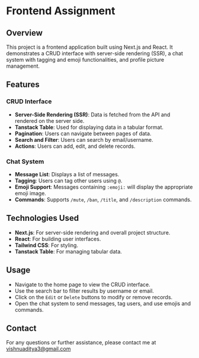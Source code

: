 
# Frontend Assignment

## Overview

This project is a frontend application built using Next.js and React. It demonstrates a CRUD interface with server-side rendering (SSR), a chat system with tagging and emoji functionalities, and profile picture management.

## Features

### CRUD Interface
- **Server-Side Rendering (SSR)**: Data is fetched from the API and rendered on the server side.
- **Tanstack Table**: Used for displaying data in a tabular format.
- **Pagination**: Users can navigate between pages of data.
- **Search and Filter**: Users can search by email/username.
- **Actions**: Users can add, edit, and delete records.

### Chat System
- **Message List**: Displays a list of messages.
- **Tagging**: Users can tag other users using `@`.
- **Emoji Support**: Messages containing `:emoji:` will display the appropriate emoji image.
- **Commands**: Supports `/mute`, `/ban`, `/title`, and `/description` commands.

## Technologies Used
- **Next.js**: For server-side rendering and overall project structure.
- **React**: For building user interfaces.
- **Tailwind CSS**: For styling.
- **Tanstack Table**: For managing tabular data.

## Usage

- Navigate to the home page to view the CRUD interface.
- Use the search bar to filter results by username or email.
- Click on the `Edit` or `Delete` buttons to modify or remove records.
- Open the chat system to send messages, tag users, and use emojis and commands.

## Contact

For any questions or further assistance, please contact me at vishnuaditya3@gmail.com

